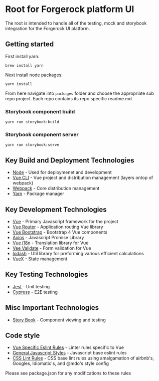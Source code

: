 <!-- Copyright 2019 ForgeRock AS. All Rights Reserved

Use of this code requires a commercial software license with ForgeRock AS.
or with one of its affiliates. All use shall be exclusively subject
to such license between the licensee and ForgeRock AS. -->
# Root for Forgerock platform UI

The root is intended to handle all of the testing, mock and storybook integration for the Forgerock UI platform.

## Getting started

First install yarn:

```
brew install yarn
```

Next install node packages:

```
yarn install
```

From here navigate into ```packages``` folder and choose the appropriate sub repo project. Each repo contains its repo specific readme.md

### Storybook component build

```
yarn run storybook:build
```

### Storybook component server

```
yarn run storybook:serve
```

## Key Build and Deployment Technologies 
- [Node](https://nodejs.org/en/) - Used for deploymenet and development
- [Vue CLI](https://cli.vuejs.org/) - Vue project and distribution management (layers ontop of webpack)
- [Webpack](https://webpack.js.org/) - Core distribution management
- [Yarn](https://yarnpkg.com/lang/en/) - Package manager

## Key Development Technologies 
- [Vue](https://vuejs.org/v2/api/) - Primary Javascript framework for the project
- [Vue Router](https://router.vuejs.org/en/) - Application routing Vue library
- [Vue Bootstrap](https://bootstrap-vue.js.org/) - Bootstrap 4 Vue components
- [Axios](https://github.com/axios/axios) - Javascript Promise Library
- [Vue i18n](https://kazupon.github.io/vue-i18n/en/) - Translation library for Vue
- [Vee Validate](https://github.com/baianat/vee-validate) - Form validation for Vue
- [lodash](https://lodash.com/) - Util library for preforming various efficient calculations
- [VueX](https://vuex.vuejs.org/) - State management

## Key Testing Technologies
- [Jest](https://jestjs.io/) - Unit testing
- [Cypress](https://www.cypress.io/) - E2E testing

## Misc Important Technologies 
- [Story Book](https://storybook.js.org/) - Component viewing and testing

## Code style 
- [Vue Specific Eslint Rules](https://vuejs.github.io/eslint-plugin-vue/rules/#priority-b-strongly-recommended-improving-readability) - Linter rules specific to Vue
- [General Javascript Styles](https://github.com/airbnb/javascript) - Javascript base eslint rules 
- [CSS Lint Rules](https://github.com/stylelint/stylelint-config-standard) - CSS base lint rules using amalgamation of airbnb's, Googles, Idiomatic's, and @mdo's style config

Please see package.json for any modifications to these rules 
